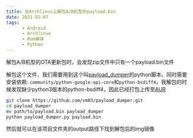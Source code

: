 ```yaml
---
title: 在Archlinux上解包A/B机型的payload.bin
date: 2021-02-07
tags: 
      - Android
      - Archlinux
      - Rom编译
      - Python
---
```



解包A/B机型的OTA更新包时，会发现zip文件中只有一个payload.bin文件

解包这个文件，我们需要用到这个叫[payload_dumper](https://github.com/vm03/payload_dumper/blob/master/payload_dumper.py)的python脚本，同时需要安装依赖: ```community/python-google-api-core```和```python-bsdiff4```，我解包的时候发现缺少python3版本的python-bsdiff4，因此已经打包上传至[AUR](aur.archlinux.org/packages/python-bsdiff4)

```bash
git clone https://github.com/vm03/payload_dumper.git
cd payload_dumper
mv path/to/payload.bin payload_dumper
python payload_dumper.py payload.bin
```

然后就可以在该项目文件夹的output路径下找到解包后的img镜像